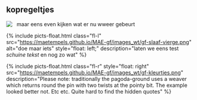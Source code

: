<h2>kopregeltjes</h2>

<img src="https://maetempels.github.io/MAE-gf/images_wt/gf-slaaf-vierge.png" style="float: left;">
<p style="margin-left:2em">maar eens even kijken wat er nu wweer gebeurt</p>
<p class="break"></p>

 
{% include picts-float.html
  class="fl-l"
  src="https://maetempels.github.io/MAE-gf/images_wt/gf-slaaf-vierge.png"
  alt="doe maar iets"
  style="float: left;"
  description="laten we eens test <i>schuine tekst</i> en nog zo wat"
  %}

{% include picts-float.html
  class="fl-r"
  style="float: right"
  src="https://maetempels.github.io/MAE-gf/images_wt/gf-kleurtjes.png"
  description="Please note: traditionally the pagoda-ground uses a weaver which returns round the pin with two twists at the pointy bit. The example looked better not. Etc etc. Quite hard to find the hidden quotes"
%}





